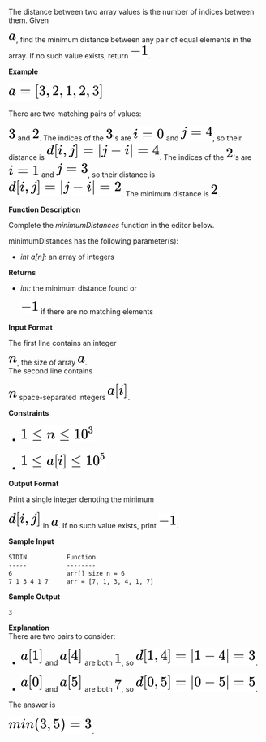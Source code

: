 <div class="challenge-body-html"><div class="challenge_problem_statement"><div class="msB challenge_problem_statement_body"><div class="hackdown-content"><svg style="display: none;"><defs id="MathJax_SVG_glyphs"></defs></svg><p>The distance between two array values is the number of indices between them.  Given



![Equation](svg_equations/equation_1.svg), find the minimum distance between any pair of equal elements in the array. If no such value exists, return ![Equation](svg_equations/equation_2.svg).</p>
<p><strong>Example</strong> <br/>


![Equation](svg_equations/equation_3.svg)</p>
<p>There are two matching pairs of values: 

![Equation](svg_equations/equation_4.svg) and ![Equation](svg_equations/equation_5.svg).  The indices of the ![Equation](svg_equations/equation_6.svg)'s are ![Equation](svg_equations/equation_7.svg) and ![Equation](svg_equations/equation_8.svg), so their distance is ![Equation](svg_equations/equation_9.svg).  The indices of the ![Equation](svg_equations/equation_10.svg)'s are ![Equation](svg_equations/equation_11.svg) and ![Equation](svg_equations/equation_12.svg), so their distance is ![Equation](svg_equations/equation_13.svg).  The minimum distance is ![Equation](svg_equations/equation_14.svg).  </p>
<p><strong>Function Description</strong> </p>
<p>Complete the <em>minimumDistances</em> function in the editor below.  </p>
<p>minimumDistances has the following parameter(s):  </p>
<ul>
<li><em>int a[n]:</em> an array of integers   </li>
</ul>
<p><strong>Returns</strong> </p>
<ul>
<li><em>int:</em> the minimum distance found or 

![Equation](svg_equations/equation_15.svg) if there are no matching elements  </li>
</ul></div></div></div><div class="challenge_input_format"><div class="msB challenge_input_format_title"><p><strong>Input Format</strong></p></div><div class="msB challenge_input_format_body"><div class="hackdown-content"><svg style="display: none;"><defs id="MathJax_SVG_glyphs"></defs></svg><p>The first line contains an integer 

![Equation](svg_equations/equation_16.svg), the size of array ![Equation](svg_equations/equation_17.svg). <br/>
The second line contains 

![Equation](svg_equations/equation_18.svg) space-separated integers ![Equation](svg_equations/equation_19.svg).</p></div></div></div><div class="challenge_constraints"><div class="msB challenge_constraints_title"><p><strong>Constraints</strong></p></div><div class="msB challenge_constraints_body"><div class="hackdown-content"><svg style="display: none;"><defs id="MathJax_SVG_glyphs"></defs></svg><ul>
<li>

![Equation](svg_equations/equation_20.svg) </li>
<li>

![Equation](svg_equations/equation_21.svg) </li>
</ul></div></div></div><div class="challenge_output_format"><div class="msB challenge_output_format_title"><p><strong>Output Format</strong></p></div><div class="msB challenge_output_format_body"><div class="hackdown-content"><svg style="display: none;"><defs id="MathJax_SVG_glyphs"></defs></svg><p>Print a single integer denoting the minimum 

![Equation](svg_equations/equation_22.svg) in ![Equation](svg_equations/equation_23.svg).  If no such value exists, print ![Equation](svg_equations/equation_24.svg).</p>
<p><strong>Sample Input</strong></p>
<pre><code>STDIN           Function
-----           --------
6               arr[] size n = 6
7 1 3 4 1 7     arr = [7, 1, 3, 4, 1, 7]
</code></pre>
<p><strong>Sample Output</strong></p>
<pre><code>3
</code></pre>
<p><strong>Explanation</strong> <br/>
There are two pairs to consider:</p>
<ul>
<li>

![Equation](svg_equations/equation_25.svg) and ![Equation](svg_equations/equation_26.svg) are both ![Equation](svg_equations/equation_27.svg), so ![Equation](svg_equations/equation_28.svg).</li>
<li>

![Equation](svg_equations/equation_29.svg) and ![Equation](svg_equations/equation_30.svg) are both ![Equation](svg_equations/equation_31.svg), so ![Equation](svg_equations/equation_32.svg).</li>
</ul>
<p>The answer is 

![Equation](svg_equations/equation_33.svg).</p></div></div></div></div>

